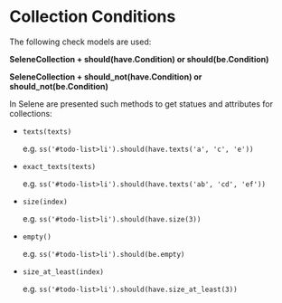 # Collection Conditions

The following check models are used:  

**SeleneCollection + should(have.Condition) or should(be.Condition)**

**SeleneCollection + should_not(have.Condition) or should_not(be.Condition)**  

In Selene are presented such methods to get statues and attributes for collections:

+ ```texts(texts)```

   e.g. ```ss('#todo-list>li').should(have.texts('a', 'c', 'e'))```

+ ```exact_texts(texts)```

   e.g. ```ss('#todo-list>li').should(have.texts('ab', 'cd', 'ef'))```

+ ```size(index)```

   e.g. ```ss('#todo-list>li').should(have.size(3))```

+ ```empty()```

   e.g. ```ss('#todo-list>li').should(be.empty)```

+ ```size_at_least(index)```

   e.g. ```ss('#todo-list>li').should(have.size_at_least(3))```
